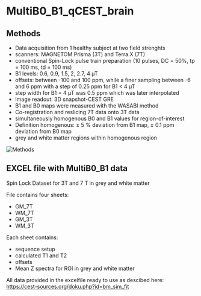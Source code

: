 # MultiB0_B1_qCEST_brain

## Methods

 - Data acquisition from 1 healthy subject at two field strenghts
 - scanners: MAGNETOM Prisma (3T) and Terra.X (7T)
 - conventional Spin-Lock pulse train preparation (10 pulses, DC = 50%, tp = 100 ms, td = 100 ms)
 - B1 levels: 0.6, 0.9, 1.5, 2, 2.7, 4 µT
 - offsets: between -100 and 100 ppm, while a finer sampling between -6 and 6 ppm with a step of 0.25 ppm 
   for B1 < 4 µT
 - step width for B1 = 4 µT was 0.5 ppm which was later interpolated
 - Image readout: 3D snapshot-CEST GRE
 - B1 and B0 maps were measured with the WASABI method
 - Co-registration and reslicing 7T data onto 3T data
 - simultaneously homogenous B0 and B1 values for region-of-interest
 - Definition homogenous: ± 5 % deviation from B1 map, ± 0.1 ppm deviation from B0 map
 - grey and white matter regions within homogenous region

![Methods](../main/img/SL_train.jpg)

## EXCEL file with MultiB0_B1 data
Spin Lock Dataset for 3T and 7 T in grey and white matter

File contains four sheets:
 - GM_7T
 - WM_7T
 - GM_3T
 - WM_3T

Each sheet contains:
 - sequence setup
 - calculated T1 and T2
 - offsets
 - Mean Z spectra for ROI in grey and white matter


All data provided in the excelfile ready to use as descibed here:
https://cest-sources.org/doku.php?id=bm_sim_fit 

